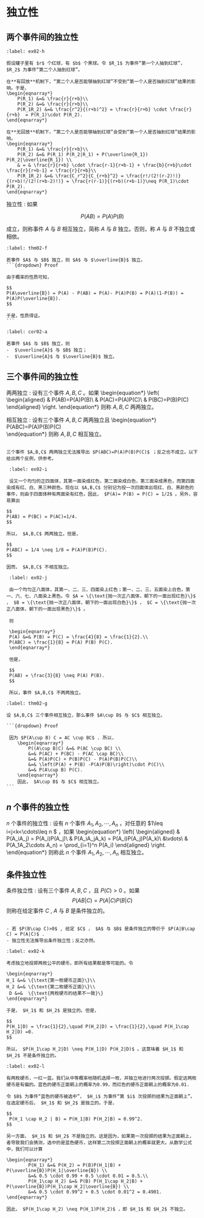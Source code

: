 # 独立性

## 两个事件间的独立性
```{prf:example} 有回放机制 VS 无回放机制
:label: ex02-h

假设罐子里有 $r$ 个红球，有 $b$ 个黑球。令 $R_1$ 为事件“第一个人抽到红球”， $R_2$ 为事件“第二个人抽到红球”。

在**有回放**机制下，“第二个人是否能够抽到红球”不受到“第一个人是否抽到红球”结果的影响。于是，
\begin{eqnarray*}
    P(R_1) &=& \frac{r}{r+b}\\
    P(R_2) &=& \frac{r}{r+b}\\
    P(R_1R_2) &=& \frac{r^2}{(r+b)^2} = \frac{r}{r+b} \cdot \frac{r}{r+b}  = P(R_1)\cdot P(R_2). 
\end{eqnarray*}

在**无回放**机制下，“第二个人是否能够抽到红球”会受到“第一个人是否抽到红球”结果的影响。
\begin{eqnarray*}
    P(R_1) &=& \frac{r}{r+b}\\
    P(R_2) &=& P(R_1) P(R_2|R_1) + P(\overline{R_1}) P(R_2|\overline{R_1}) \\
    & = & \frac{r}{r+b} \cdot \frac{r-1}{r+b-1} + \frac{b}{r+b}\cdot \frac{r}{r+b-1} = \frac{r}{r+b}\\
    P(R_1R_2) &=& \frac{C_r^2}{C_{r+b}^2} = \frac{r!/(2!(r-2)!)}{(r+b)!/(2!(r+b-2)!)} = \frac{r(r-1)}{(r+b)(r+b-1)}\neq P(R_1)\cdot P(R_2). 
\end{eqnarray*}
```

独立性
: 如果

$$P(AB) = P(A)P(B)$$
   
   成立，则称事件 $A$ 与 $B$ 相互独立，简称 $A$ 与 $B$ 独立。否则，称 $A$ 与 $B$ 不独立或相依。

````{prf:theorem}
:label: thm02-f

若事件 $A$ 与 $B$ 独立，则 $A$ 与 $\overline{B}$ 独立。
```{dropdown} Proof

由于概率的性质可知，

$$
P(A\overline{B}) = P(A) - P(AB) = P(A)- P(A)P(B) = P(A)(1-P(B)) = P(A)P(\overline{B}).
$$
    
于是，性质得证。
```
````

```{prf:corollary}
:label: cor02-a

若事件 $A$ 与 $B$ 独立，则
-  $\overline{A}$ 与 $B$ 独立；
-  $\overline{A}$ 与 $\overline{B}$ 独立。
```

## 三个事件间的独立性

两两独立
: 设有三个事件 $A,B,C$ 。如果
    \begin{equation*}
        \left\{
        \begin{aligned}
       &    P(AB)=P(A)P(B)\\
       & P(AC)=P(A)P(C)\\
       & P(BC)=P(B)P(C)
        \end{aligned}
        \right.
    \end{equation*}
则称 $A,B,C$ 两两独立。

相互独立
: 设有三个事件 $A,B,C$ 两两独立且
    \begin{equation*}
P(ABC)=P(A)P(B)P(C)    
    \end{equation*}
 则称 $A,B,C$ 相互独立。
 
 ```{prf:remark}
 
 三个事件 $A,B,C$ 两两独立无法推导出 $P(ABC)=P(A)P(B)P(C)$ ；反之也不成立。以下给出两个反例，供参考。
 ```
 
```{prf:example}
 :label: ex02-i
 
 设又一个均匀的正四面体，其第一面染成红色，第二面染成白色，第三面染成黑色，而第四面染成有红、白、黑三种颜色。现在以 $A,B,C$ 分别记为投一次四面体出现红、白、黑颜色的事件，则由于四面体种有两面染有红色，因此， $P(A)= P(B) = P(C) = 1/2$ 。另外，容易算出
        
$$
P(AB) = P(BC) = P(AC)=1/4.
$$
        
所以， $A,B,C$ 两两独立。但是，
        
$$
P(ABC) = 1/4 \neq 1/8 = P(A)P(B)P(C).
$$
        
因而， $A,B,C$ 不相互独立。
 ```

```{prf:example}
 :label: ex02-j
 
 由一个均匀正八面体，其第一、二、三、四面染上红色；第一、二、三、五面染上白色，第一、六、七、八面染上黑色。令 $A = \{\text{抛一次正八面体，朝下的一面出现红色}\}$ ， $B = \{\text{抛一次正八面体，朝下的一面出现白色}\}$ ， $C = \{\text{抛一次正八面体，朝下的一面出现黑色}\}$ 。
 
 则
 
 \begin{eqnarray*}
 P(A) &=& P(B) = P(C) = \frac{4}{8} = \frac{1}{2}.\\
 P(ABC) = \frac{1}{8} = P(A) P(B) P(C).
 \end{eqnarray*}
 
 但是，
 
 $$
 P(AB) = \frac{3}{8} \neq P(A) P(B).
 $$
 
 所以，事件 $A,B,C$ 不两两独立。
  ```

````{prf:theorem}
:label: thm02-g

设 $A,B,C$ 三个事件相互独立，那么事件 $A\cup B$ 与 $C$ 相互独立。

```{dropdown} Proof

 因为 $P(A\cup B) C = AC \cup BC$ . 所以，
    \begin{eqnarray*}
        P((A\cup B)C) &=& P(AC \cup BC) \\
        &=& P(AC) + P(BC) - P(AC \cap BC)\\
        &=& P(A)P(C) + P(B)P(C) - P(A)P(B)P(C)\\
        &=& \left(P(A) + P(B) -P(A)P(B)\right)\cdot P(C)\\
        &=& P(A\cup B) P(C).
    \end{eqnarray*}
    因此， $A\cup B$ 与 $C$ 相互独立。
```
````

##  $n$ 个事件的独立性

 $n$ 个事件的独立性
: 设有 $n$ 个事件 $A_1,A_2,\cdots,A_n$ ，对任意的 $1\leq i<j<k<\cdots\leq n $ ，如果
    \begin{equation*}
        \left\{
        \begin{aligned}
       &    P(A_iA_j) = P(A_i)P(A_j)\\
       & P(A_iA_jA_k) = P(A_i)P(A_j)P(A_k)\\
       &\vdots\\
       & P(A_1A_2\cdots A_n) = \prod_{i=1}^n P(A_i) 
        \end{aligned}
        \right.
    \end{equation*}
    则称此 $n$ 个事件 $A_1,A_2,\cdots,A_n$ 相互独立。

##  条件独立性

条件独立性
: 设有三个事件 $A,B,C$ ，且 $P(C)>0$ 。如果
    $$
    P(AB|C) = P(A|C) P(B|C)
    $$
    则称在给定事件 $C$ , $A$ 与 $B$ 是条件独立的。
    
    
```{prf:remark}

- 若 $P(B\cap C)>0$ , 给定 $C$ ， $A$ 与 $B$ 是条件独立的等价于 $P(A|B\cap C) = P(A|C)$ .
- 独立性无法推导出条件独立性；反之亦然。
```

```{prf:example}
:label: ex02-k

考虑独立地投掷两枚公平的硬币，即所有结果都是等可能的。令

\begin{eqnarray*}
H_1 &=& \{\text{第一枚硬币正面}\}\\
H_2 &=& \{\text{第二枚硬币正面}\}\\
 D &=&  \{\text{两枚硬币的结果不一致}\}
\end{eqnarray*}
    
于是， $H_1$ 和 $H_2$ 是独立的。但是，
    
$$
P(H_1|D) = \frac{1}{2},\quad P(H_2|D) = \frac{1}{2},\quad P(H_1\cap H_2|D) =0.
$$
    
所以， $P(H_1\cap H_2|D) \neq P(H_1|D) P(H_2|D)$ 。这意味着 $H_1$ 和 $H_2$ 不是条件独立的。
```

```{prf:example}
:label: ex02-l

有两枚硬币，一红一蓝。我们从中等概率地随机选择一枚，并独立地进行两次投掷。假定这两枚硬币是有偏的。蓝色的硬币正面朝上的概率为0.99，而红色的硬币正面朝上的概率为0.01.

令 $B$ 为事件“蓝色的硬币被选中”， $H_i$ 为事件“第 $i$ 次投掷的结果为正面朝上”。在选定硬币后， $H_1$ 和 $H_2$ 是独立的。于是，
    
$$
 P(H_1 \cap H_2 | B) = P(H_1|B) P(H_2|B) = 0.99^2.
$$

另一方面， $H_1$ 和 $H_2$ 不是独立的。这是因为，如果第一次投掷的结果为正面朝上，者导致我们会猜测，选中的是蓝色硬币，这样第二次投掷正面朝上的概率就更大。从数学公式中，我们可以计算
    
\begin{eqnarray*}
        P(H_1) &=& P(H_2) = P(B)P(H_1|B) + P(\overline{B})P(H_1|\overline{B}) \\
        &=& 0.5 \cdot 0.99 + 0.5 \cdot 0.01 = 0.5.\\
        P(H_1\cap H_2) &=& P(B) P(H_1\cap H_2|B) + P(\overline{B})P(H_1\cap H_2|\overline{B}) \\
        &=& 0.5 \cdot 0.99^2 + 0.5 \cdot 0.01^2 = 0.4901.
\end{eqnarray*}
    
因此， $P(H_1\cap H_2) \neq P(H_1)P(H_2)$ ，即 $H_1$ 和 $H_2$ 不独立。
```